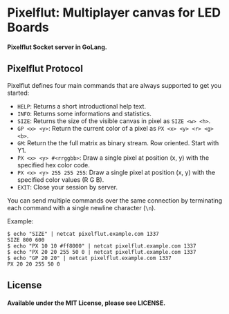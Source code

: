 Pixelflut: Multiplayer canvas for LED Boards
===============================
#### Pixelflut Socket server in GoLang.

Pixelflut Protocol
------------------

Pixelflut defines four main commands that are always supported to get you started:

* `HELP`: Returns a short introductional help text.
* `INFO`: Returns some informations and statistics. 
* `SIZE`: Returns the size of the visible canvas in pixel as `SIZE <w> <h>`.
* `GP <x> <y>`: Return the current color of a pixel as `PX <x> <y> <r> <g> <b>`. 
* `GM`: Return the the full matrix as binary stream. Row oriented. Start with Y1.
* `PX <x> <y> #<rrggbb>`: Draw a single pixel at position (x, y) with the specified hex color code.
* `PX <x> <y> 255 255 255`: Draw a single pixel at position (x, y) with the specified color values (R G B).
* `EXIT`: Close your session by server.

You can send multiple commands over the same connection by terminating each command with a single newline character (`\n`).

Example:

    $ echo "SIZE" | netcat pixelflut.example.com 1337
    SIZE 800 600
    $ echo "PX 10 10 #ff8000" | netcat pixelflut.example.com 1337
    $ echo "PX 20 20 255 50 0 | netcat pixelflut.example.com 1337
	$ echo "GP 20 20" | netcat pixelflut.example.com 1337
    PX 20 20 255 50 0


## License
#### Available under the MIT License, please see LICENSE.
